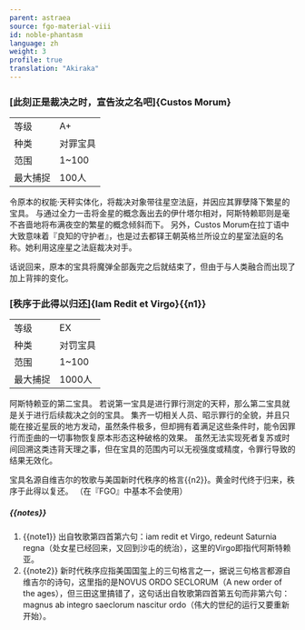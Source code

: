 ```yaml
---
parent: astraea
source: fgo-material-viii
id: noble-phantasm
language: zh
weight: 3
profile: true
translation: "Akiraka"
---
```


### [此刻正是裁决之时，宣告汝之名吧]{Custos Morum}

<table>
  <tr><td>等级</td><td>A+</td></tr>
  <tr><td>种类</td><td>对罪宝具</td></tr>
  <tr><td>范围</td><td>1~100</td></tr>
  <tr><td>最大捕捉</td><td>100人</td></tr>
</table>

令原本的权能·天秤实体化，将裁决对象带往星空法庭，并因应其罪孽降下繁星的宝具。
与通过全力一击将金星的概念轰出去的伊什塔尔相对，阿斯特赖耶则是毫不吝啬地将布满夜空的繁星的概念倾斜而下。
另外，Custos Morum在拉丁语中大致意味着『良知的守护者』，也是过去都铎王朝英格兰所设立的星室法庭的名称。她利用这座星之法庭裁决对手。

话说回来，原本的宝具将魔弹全部轰完之后就结束了，但由于与人类融合而出现了加上背摔的变化。

### [秩序于此得以归还]{Iam Redit et Virgo}{{n1}}

<table>
  <tr><td>等级</td><td>EX</td></tr>
  <tr><td>种类</td><td>对罚宝具</td></tr>
  <tr><td>范围</td><td>1~100</td></tr>
  <tr><td>最大捕捉</td><td>1000人</td></tr>
</table>

阿斯特赖亚的第二宝具。
若说第一宝具是进行罪行测定的天秤，那么第二宝具就是关于进行后续裁决之剑的宝具。
集齐一切相关人员、昭示罪行的全貌，并且只能在接近星辰的地方发动，虽然条件极多，但却拥有着满足这些条件时，能令因罪行而歪曲的一切事物恢复原本形态这种破格的效果。
虽然无法实现死者复苏或时间回溯这类违背天理之事，但在宝具的范围内可以无视强度或精度，令罪行导致的结果无效化。

宝具名源自维吉尔的牧歌与美国新时代秩序的格言{{n2}}。黄金时代终于归来，秩序于此得以复还。
（在『FGO』中基本不会使用）

##### {{notes}}

1. {{note1}} 出自牧歌第四首第六句：iam redit et Virgo, redeunt Saturnia regna（处女星已经回来，又回到沙屯的统治），这里的Virgo即指代阿斯特赖亚。
2. {{note2}} 新时代秩序应指美国国玺上的三句格言之一，据说三句格言都源自维吉尔的诗句，这里指的是NOVUS ORDO SECLORUM（A new order of the ages），但三田这里搞错了，这句话出自牧歌第四首第五句而非第六句：magnus ab integro saeclorum nascitur ordo（伟大的世纪的运行又要重新开始）。
